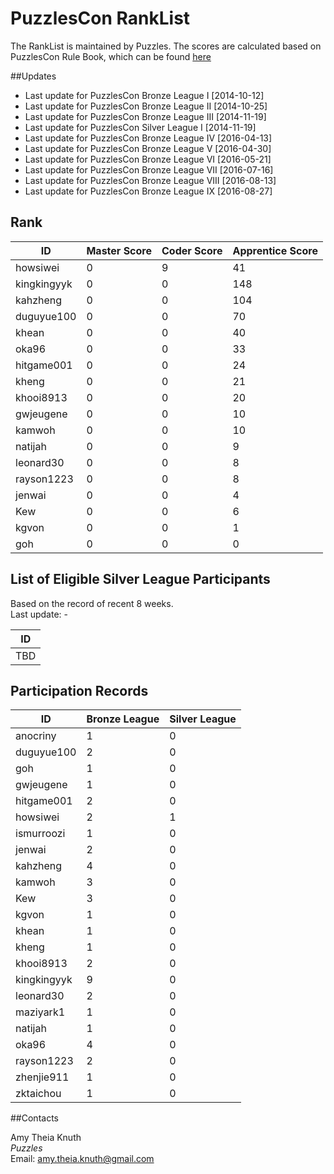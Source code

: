 # PuzzlesCon RankList

The RankList is maintained by Puzzles. The scores are calculated based on PuzzlesCon Rule Book, which can be found [here](https://github.com/duguyue100/acm-training/blob/master/contest_rule_book/contest_rule_book.pdf)

##Updates

+ Last update for PuzzlesCon Bronze League I [2014-10-12]
+ Last update for PuzzlesCon Bronze League II [2014-10-25]
+ Last update for PuzzlesCon Bronze League III [2014-11-19]
+ Last update for PuzzlesCon Silver League I [2014-11-19]
+ Last update for PuzzlesCon Bronze League IV [2016-04-13]
+ Last update for PuzzlesCon Bronze League V [2016-04-30]
+ Last update for PuzzlesCon Bronze League VI [2016-05-21]
+ Last update for PuzzlesCon Bronze League VII [2016-07-16]
+ Last update for PuzzlesCon Bronze League VIII [2016-08-13]
+ Last update for PuzzlesCon Bronze League IX [2016-08-27]

## Rank

|ID         |Master Score|Coder Score|Apprentice Score|
|-----------|------------|-----------|----------------|
|howsiwei   |0           |9          |41              |
|kingkingyyk|0           |0          |148             |
|kahzheng   |0           |0          |104             |
|duguyue100 |0           |0          |70              |
|khean      |0           |0          |40              |
|oka96	    |0			 |0	     	 |33		      |
|hitgame001 |0           |0          |24              |
|kheng	    |0		     |0	     	 |21		      |
|khooi8913  |0           |0          |20              |
|gwjeugene  |0		 	 |0		     |10	  		  |
|kamwoh	    |0           |0          |10              |
|natijah    |0           |0          |9               |
|leonard30  |0           |0          |8               |
|rayson1223 |0           |0          |8               |
|jenwai	    |0           |0          |4               |
|Kew        |0           |0          |6               |
|kgvon      |0           |0          |1               |
|goh        |0           |0          |0               |

## List of Eligible Silver League Participants

Based on the record of recent 8 weeks.  
Last update: -

|ID         |
|-----------|
|TBD        |

## Participation Records

|ID         |Bronze League|Silver League|
|-----------|-------------|-------------|
|anocriny   |1            |0            |   
|duguyue100 |2            |0            |
|goh        |1            |0            |
|gwjeugene  |1            |0            |
|hitgame001 |2            |0            |
|howsiwei   |2            |1            |
|ismurroozi |1            |0            |
|jenwai	    |2            |0            |
|kahzheng   |4            |0            |
|kamwoh     |3            |0            |
|Kew        |3            |0            |
|kgvon      |1            |0            |
|khean      |1            |0            |
|kheng      |1            |0            |
|khooi8913  |2            |0            |
|kingkingyyk|9            |0            |
|leonard30  |2            |0            |
|maziyark1  |1            |0            |
|natijah    |1            |0            |
|oka96	    |4            |0            |
|rayson1223 |2            |0            |
|zhenjie911 |1            |0            |
|zktaichou  |1            |0            |



##Contacts

Amy Theia Knuth  
_Puzzles_  
Email: amy.theia.knuth@gmail.com